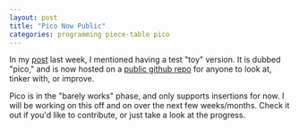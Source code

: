 ```yaml
---
layout: post
title: "Pico Now Public"
categories: programming piece-table pico
---
```


In my [post](http://www.averylaird.com/programming/piece-table/2018/05/10/insertions-piece-table/) last week, I mentioned having a test "toy" version. It is dubbed "pico," and is now hosted on a [public github repo](https://github.com/avery-laird/pico) for anyone to look at, tinker with, or improve. 

Pico is in the "barely works" phase, and only supports insertions for now. I will be working on this off and on over the next few weeks/months. Check it out if you'd like to contribute, or just take a look at the progress.
